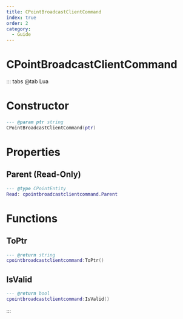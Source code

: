 ```yaml
---
title: CPointBroadcastClientCommand
index: true
order: 2
category:
  - Guide
---
```


# CPointBroadcastClientCommand

::: tabs
@tab Lua
# Constructor
```lua
--- @param ptr string
CPointBroadcastClientCommand(ptr)
```
# Properties
## Parent (Read-Only)
```lua
--- @type CPointEntity
Read: cpointbroadcastclientcommand.Parent
```
# Functions
## ToPtr
```lua
--- @return string
cpointbroadcastclientcommand:ToPtr()
```
## IsValid
```lua
--- @return bool
cpointbroadcastclientcommand:IsValid()
```

:::
